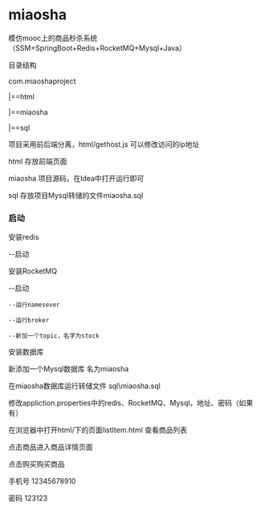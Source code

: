 # miaosha
模仿mooc上的商品秒杀系统（SSM+SpringBoot+Redis+RocketMQ+Mysql+Java）

目录结构

com.miaoshaproject

  |==html
  
  |==miaosha
  
  |==sql
  
项目采用前后端分离，html/gethost.js 可以修改访问的ip地址

html 存放前端页面

miaosha 项目源码，在Idea中打开运行即可

sql 存放项目Mysql转储的文件miaosha.sql


### 启动


安装redis 

  --启动
  
安装RocketMQ 

  --启动
  
    --运行namesever
    
    --运行broker
    
    --新加一个topic，名字为stock
    
安装数据库

   新添加一个Mysql数据库 名为miaosha
   
   在miaosha数据库运行转储文件 sql\miaosha.sql
   
   修改appliction.properties中的redis、RocketMQ、Mysql，地址、密码（如果有）

在浏览器中打开html/下的页面listItem.html 查看商品列表

点击商品进入商品详情页面

点击购买购买商品

手机号 12345678910

密码 123123
